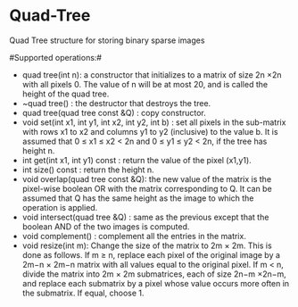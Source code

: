 # Quad-Tree
Quad Tree structure for storing binary sparse images


#Supported operations:#
* quad tree(int n): a constructor that initializes to a matrix of size 2n ×2n with all
pixels 0. The value of n will be at most 20, and is called the height of the quad tree.
* ~quad tree() : the destructor that destroys the tree.
* quad tree(quad tree const &Q) : copy constructor.
* void set(int x1, int y1, int x2, int y2, int b) : set all pixels in the sub-matrix with rows x1 to x2 and columns y1 to y2 (inclusive) to the value b. It is assumed that 0 ≤ x1 ≤ x2 < 2n and 0 ≤ y1 ≤ y2 < 2n, if the tree has height n.
* int get(int x1, int y1) const : return the value of the pixel (x1,y1).
* int size() const : return the height n.
* void overlap(quad tree const &Q): the new value of the matrix is the pixel-wise boolean OR with the matrix corresponding to Q. It can be assumed that Q has the same height as the image to which the operation is applied.
* void intersect(quad tree &Q) : same as the previous except that the boolean
AND of the two images is computed.
* void complement() : complement all the entries in the matrix.
* void resize(int m): Change the size of the matrix to 2m × 2m. This is done as follows. If m ≥ n, replace each pixel of the original image by a 2m−n × 2m−n matrix with all values equal to the original pixel. If m < n, divide the matrix into 2m × 2m submatrices, each of size 2n−m ×2n−m, and replace each submatrix by a pixel whose value occurs more often in the submatrix. If equal, choose 1.
